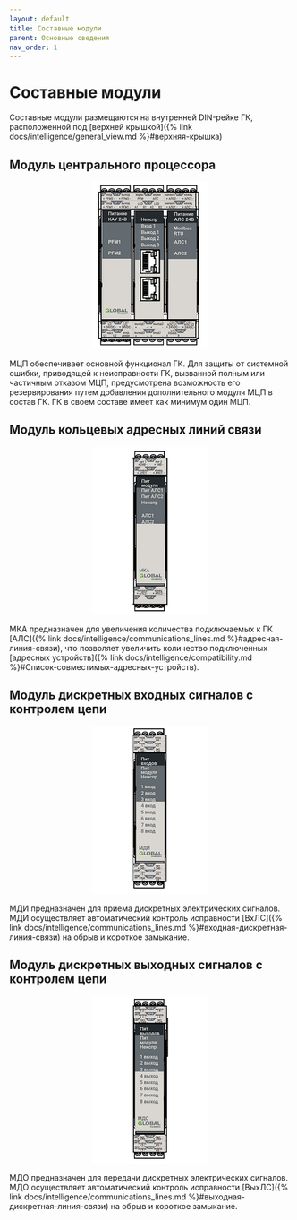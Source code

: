 ```yaml
---
layout: default
title: Составные модули
parent: Основные сведения
nav_order: 1
---
```


# Составные модули

Составные модули размещаются на внутренней DIN-рейке ГК, расположенной под [верхней крышкой]({% link docs/intelligence/general_view.md %}#верхняя-крышка)

## Модуль центрального процессора

<p align="center">
<img src="../../assets/images/mcp.png">
</p>
МЦП обеспечивает основной функционал ГК. Для защиты от системной ошибки, приводящей к неисправности ГК, вызванной полным или частичным отказом МЦП, предусмотрена возможность его резервирования путем добавления дополнительного модуля МЦП в состав ГК. ГК в своем составе имеет как минимум один МЦП.

## Модуль кольцевых адресных линий связи

<p align="center">
<img src="../../assets/images/mka.png">
</p>
МКА предназначен для увеличения количества подключаемых к ГК [АЛС]({% link docs/intelligence/communications_lines.md %}#адресная-линия-связи), что позволяет увеличить количество подключенных [адресных устройств]({% link docs/intelligence/compatibility.md %}#Список-совместимых-адресных-устройств).

## Модуль дискретных входных сигналов с контролем цепи

<p align="center">
<img src="../../assets/images/mdi.png">
</p>
МДИ предназначен для приема дискретных электрических сигналов. МДИ осуществляет автоматический контроль исправности [ВхЛС]({% link docs/intelligence/communications_lines.md %}#входная-дискретная-линия-связи) на обрыв и короткое замыкание.

## Модуль дискретных выходных сигналов с контролем цепи

<p align="center">
<img src="../../assets/images/mdo.png">
</p>
МДО предназначен для передачи дискретных электрических сигналов. МДО осуществляет автоматический контроль исправности [ВыхЛС]({% link docs/intelligence/communications_lines.md %}#выходная-дискретная-линия-связи) на обрыв и короткое замыкание.
